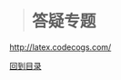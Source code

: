 ># 答疑专题


http://latex.codecogs.com/

[回到目录](https://github.com/Comac123/EN666/blob/master/README.md)
